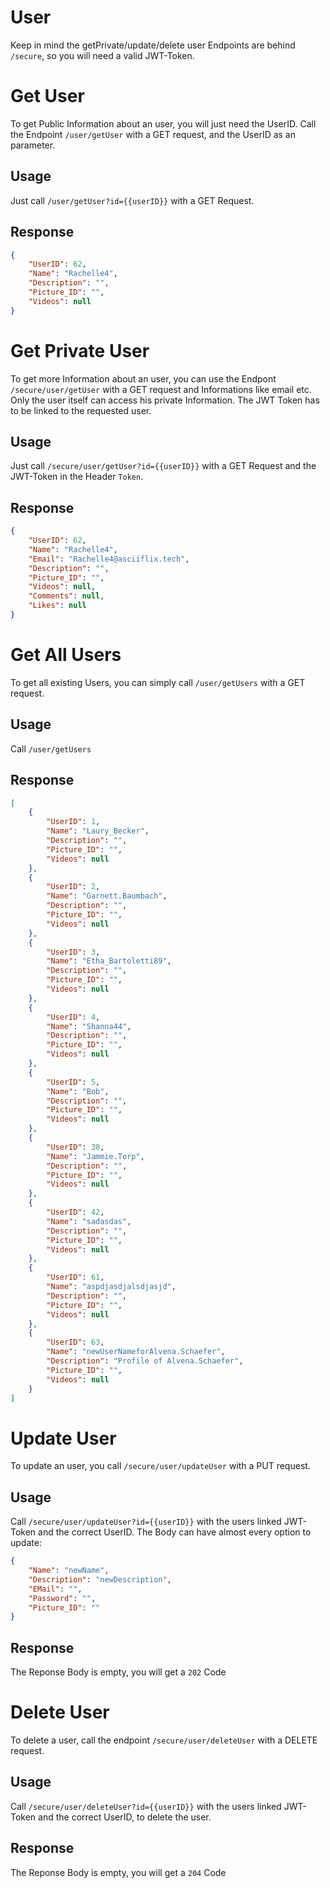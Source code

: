 # User
Keep in mind the getPrivate/update/delete user Endpoints are behind `/secure`, so you will need a valid JWT-Token.

# Get User
To get Public Information about an user, you will just need the UserID. Call the Endpoint ``/user/getUser`` with a GET request, and the UserID as an parameter.
## Usage
Just call ``/user/getUser?id={{userID}}`` with a GET Request.
## Response
````json
{
    "UserID": 62,
    "Name": "Rachelle4",
    "Description": "",
    "Picture_ID": "",
    "Videos": null
}
````

# Get Private User
To get more Information about an user, you can use the Endpont ``/secure/user/getUser`` with a GET request and Informations like email etc. Only the user itself can access his private Information. The JWT Token has to be linked to the requested user.
## Usage
Just call ``/secure/user/getUser?id={{userID}}`` with a GET Request and the JWT-Token in the Header ``Token``.
## Response
````json
{
    "UserID": 62,
    "Name": "Rachelle4",
    "Email": "Rachelle4@asciiflix.tech",
    "Description": "",
    "Picture_ID": "",
    "Videos": null,
    "Comments": null,
    "Likes": null
}
````

# Get All Users
To get all existing Users, you can simply call ``/user/getUsers`` with a GET request. 
## Usage
Call ``/user/getUsers``
## Response
````json
[
    {
        "UserID": 1,
        "Name": "Laury_Becker",
        "Description": "",
        "Picture_ID": "",
        "Videos": null
    },
    {
        "UserID": 2,
        "Name": "Garnett.Baumbach",
        "Description": "",
        "Picture_ID": "",
        "Videos": null
    },
    {
        "UserID": 3,
        "Name": "Etha_Bartoletti89",
        "Description": "",
        "Picture_ID": "",
        "Videos": null
    },
    {
        "UserID": 4,
        "Name": "Shanna44",
        "Description": "",
        "Picture_ID": "",
        "Videos": null
    },
    {
        "UserID": 5,
        "Name": "Bob",
        "Description": "",
        "Picture_ID": "",
        "Videos": null
    },
    {
        "UserID": 38,
        "Name": "Jammie.Torp",
        "Description": "",
        "Picture_ID": "",
        "Videos": null
    },
    {
        "UserID": 42,
        "Name": "sadasdas",
        "Description": "",
        "Picture_ID": "",
        "Videos": null
    },
    {
        "UserID": 61,
        "Name": "aspdjasdjalsdjasjd",
        "Description": "",
        "Picture_ID": "",
        "Videos": null
    },
    {
        "UserID": 63,
        "Name": "newUserNameforAlvena.Schaefer",
        "Description": "Profile of Alvena.Schaefer",
        "Picture_ID": "",
        "Videos": null
    }
]
````

# Update User
To update an user, you call ``/secure/user/updateUser`` with a PUT request.
## Usage
Call ``/secure/user/updateUser?id={{userID}}`` with the users linked JWT-Token and the correct UserID.
The Body can have almost every option to update:
````json
{
    "Name": "newName",
    "Description": "newDescription",
    "EMail": "",
    "Password": "",
    "Picture_ID": ""
}
````
## Response
The Reponse Body is empty, you will get a ``202`` Code

# Delete User
To delete a user, call the endpoint ``/secure/user/deleteUser`` with a DELETE request.
## Usage
Call ``/secure/user/deleteUser?id={{userID}}`` with the users linked JWT-Token and the correct UserID, to delete the user.
## Response
The Reponse Body is empty, you will get a ``204`` Code